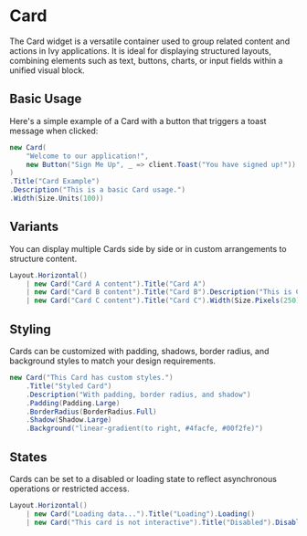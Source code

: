 ﻿---
prepare: |
  var client = this.UseService<IClientProvider>();
---

# Card

The Card widget is a versatile container used to group related content and actions in Ivy applications. It is ideal for displaying structured layouts, combining elements such as text, buttons, charts, or input fields within a unified visual block.

## Basic Usage

Here's a simple example of a Card with a button that triggers a toast message when clicked:

```csharp
new Card(
    "Welcome to our application!",
    new Button("Sign Me Up", _ => client.Toast("You have signed up!"))
)
.Title("Card Example")
.Description("This is a basic Card usage.")
.Width(Size.Units(100))
```

## Variants

You can display multiple Cards side by side or in custom arrangements to structure content.

```csharp demo-tabs
Layout.Horizontal()
    | new Card("Card A content").Title("Card A")
    | new Card("Card B content").Title("Card B").Description("This is Card B")
    | new Card("Card C content").Title("Card C").Width(Size.Pixels(250))
```

## Styling

Cards can be customized with padding, shadows, border radius, and background styles to match your design requirements.

```csharp demo-below
new Card("This Card has custom styles.")
    .Title("Styled Card")
    .Description("With padding, border radius, and shadow")
    .Padding(Padding.Large)
    .BorderRadius(BorderRadius.Full)
    .Shadow(Shadow.Large)
    .Background("linear-gradient(to right, #4facfe, #00f2fe)")
```

## States

Cards can be set to a disabled or loading state to reflect asynchronous operations or restricted access.

```csharp demo-tabs
Layout.Horizontal()
    | new Card("Loading data...").Title("Loading").Loading()
    | new Card("This card is not interactive").Title("Disabled").Disabled()
```

<WidgetDocs
Type="Ivy.Card"
ExtensionTypes="Ivy.CardExtensions"
SourceUrl="https://github.com/Ivy-Interactive/Ivy-Framework/blob/main/Ivy/Widgets/Card.cs"
/>